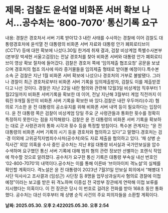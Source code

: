 # **제목: 검찰도 윤석열 비화폰 서버 확보 나서…공수처는 ‘800-7070’ 통신기록 요구**

  내용: 경찰은 경호처서 서버 기록 받아12·3 내란 사태를 수사하는 경찰에 이어 검찰도 대통령경호처에 윤석열 전 대통령의 비화폰 서버 자료와 대통령 안가 폐회로티브이(CCTV) 등에 대한 확보에 나섰다.30일 한겨레 취재 결과, 검찰 비상계엄 특별수사본부(본부장 박세현 서울고검장)는 전날 경호처를 찾아 비화폰 서버와 대통령 안가 폐회로티브이 영상 확보 절차에 들어갔다. 검찰은 경호처 쪽에 ‘임의제출 협조요청’ 공문을 보냈으며 경호처의 협조 의사에 따라 증거물들을 임의제출 형태로 받아볼 예정이다.특수본 소속 군 검찰은 지난 1월 비화폰 서버 확보에 나섰으나 경호처의 거부로 불발됐다. 그러나 경찰이 최근 경호처로부터 비화폰 서버 기록을 임의제출받자, 검찰도 이를 제출받겠다고 나선 것이다. 경찰은 지난 22일 내란 혐의와 관련해 12월3일 비상계엄 직후부터 1월22일까지 비화폰 서버기록을 확보한 데 이어, 전날 지난해 3월부터 계엄 직전까지 이뤄진 9개월 동안의 비화폰 서버 기록을 확보한 바 있다.검찰은 내란 우두머리(수괴) 혐의로 기소한 윤 전 대통령의 공소유지를 위해 비화폰 서버 내역 등이 필요하다는 입장이다. 윤 전 대통령 쪽은 검찰이 비상계엄 당일 주요 군 사령관들과 통화한 횟수를 정확히 특정하지 못한다는 점을 지적해왔다. 검찰은 윤 전 대통령의 비화폰 서버 기록을 확보하는 대로 군 사령관과의 통화 시각과 횟수 등을 특정할 방침이다. 특수본 관계자는 “윤 전 대통령의 비화폰 서버 기록의 시기 등을 경호처와 협의하고 있다”고 말했다.경호처는 검·경 이외에 고위공직자범죄수사처(공수처)와도 자료 제출을 협의하고 있다. ‘채 상병 순직사건’ 외압 의혹을 수사 중인 공수처는 지난 8일 대통령 비서실과 국가안보실을 압수수색하며 요구했던 통신 서버 기록에 대해 범죄 혐의 관련 정보만 선별하는 포렌식 작업에 착수할 것으로 알려졌다. 공수처가 요구한 통신 기록은 대통령 부속실 내선 번호인 ‘02-800-7070’의 내역이다.공수처는 이를 통해 이른바 ‘브이아이피 격노설’의 실체를 확인할 계획이다. 격노설은 윤 전 대통령이 2023년 7월31일 안보실 회의에서 “해병대 1사단 익사사고 조사결과 (임성근) 사단장 등 8명을 업무상과실치사 혐의로 경찰에 이첩 예정”이라는 보고를 받은 뒤 격노하며 이종섭 전 국방부 장관에게 연락해 이첩 보류를 지시했다는 의혹이다. 이 전 장관은 당시 이 번호로 걸려온 전화를 받아 168초 동안 통화했다. 공수처는 대선 이후부터 채 상병 순직 사건의 주요 피의자들을 소환할 계획이다.

  **날짜: 2025.05.30. 오후 2:422025.05.30. 오후 2:54**